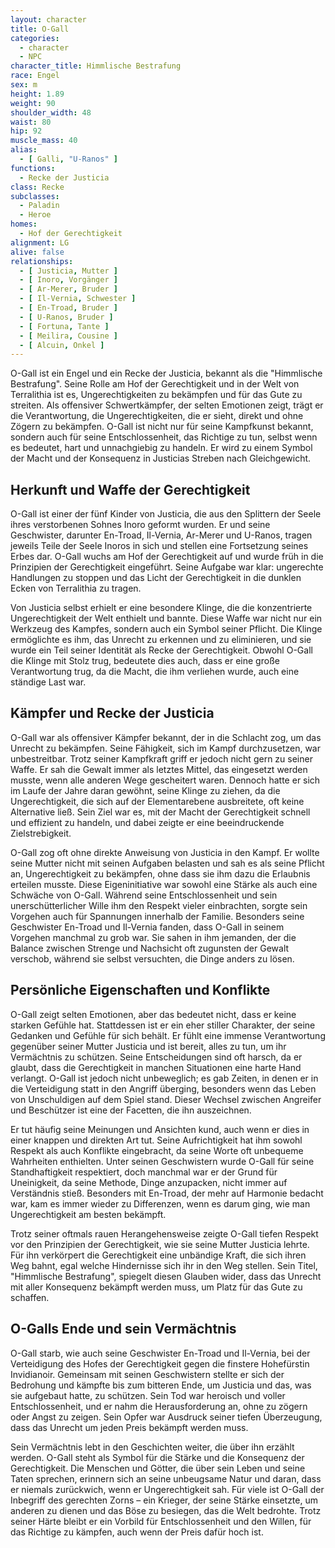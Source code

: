 ```yaml
---
layout: character
title: O-Gall
categories:
  - character
  - NPC
character_title: Himmlische Bestrafung
race: Engel
sex: m
height: 1.89
weight: 90
shoulder_width: 48
waist: 80
hip: 92
muscle_mass: 40
alias:
  - [ Galli, "U-Ranos" ]
functions:
  - Recke der Justicia
class: Recke
subclasses:
  - Paladin
  - Heroe
homes:
  - Hof der Gerechtigkeit
alignment: LG
alive: false
relationships:
  - [ Justicia, Mutter ]
  - [ Inoro, Vorgänger ]
  - [ Ar-Merer, Bruder ]
  - [ Il-Vernia, Schwester ]
  - [ En-Troad, Bruder ]
  - [ U-Ranos, Bruder ]
  - [ Fortuna, Tante ]
  - [ Meilira, Cousine ]
  - [ Alcuin, Onkel ]
---
```


O-Gall ist ein Engel und ein Recke der Justicia, bekannt als die "Himmlische Bestrafung". Seine Rolle am Hof der
Gerechtigkeit und in der Welt von Terralithia ist es, Ungerechtigkeiten zu bekämpfen und für das Gute zu streiten. Als
offensiver Schwertkämpfer, der selten Emotionen zeigt, trägt er die Verantwortung, die Ungerechtigkeiten, die er sieht,
direkt und ohne Zögern zu bekämpfen. O-Gall ist nicht nur für seine Kampfkunst bekannt, sondern auch für seine
Entschlossenheit, das Richtige zu tun, selbst wenn es bedeutet, hart und unnachgiebig zu handeln. Er wird zu einem
Symbol der Macht und der Konsequenz in Justicias Streben nach Gleichgewicht.

<!--more-->

## Herkunft und Waffe der Gerechtigkeit

O-Gall ist einer der fünf Kinder von Justicia, die aus den Splittern der Seele ihres verstorbenen Sohnes Inoro geformt
wurden. Er und seine Geschwister, darunter En-Troad, Il-Vernia, Ar-Merer und U-Ranos, tragen jeweils Teile der Seele
Inoros in sich und stellen eine Fortsetzung seines Erbes dar. O-Gall wuchs am Hof der Gerechtigkeit auf und wurde früh
in die Prinzipien der Gerechtigkeit eingeführt. Seine Aufgabe war klar: ungerechte Handlungen zu stoppen und das Licht
der Gerechtigkeit in die dunklen Ecken von Terralithia zu tragen.

Von Justicia selbst erhielt er eine besondere Klinge, die die konzentrierte Ungerechtigkeit der Welt enthielt und
bannte. Diese Waffe war nicht nur ein Werkzeug des Kampfes, sondern auch ein Symbol seiner Pflicht. Die Klinge
ermöglichte es ihm, das Unrecht zu erkennen und zu eliminieren, und sie wurde ein Teil seiner Identität als Recke der
Gerechtigkeit. Obwohl O-Gall die Klinge mit Stolz trug, bedeutete dies auch, dass er eine große Verantwortung trug, da
die Macht, die ihm verliehen wurde, auch eine ständige Last war.

## Kämpfer und Recke der Justicia

O-Gall war als offensiver Kämpfer bekannt, der in die Schlacht zog, um das Unrecht zu bekämpfen. Seine Fähigkeit, sich
im Kampf durchzusetzen, war unbestreitbar. Trotz seiner Kampfkraft griff er jedoch nicht gern zu seiner Waffe. Er sah
die Gewalt immer als letztes Mittel, das eingesetzt werden musste, wenn alle anderen Wege gescheitert waren. Dennoch
hatte er sich im Laufe der Jahre daran gewöhnt, seine Klinge zu ziehen, da die Ungerechtigkeit, die sich auf der
Elementarebene ausbreitete, oft keine Alternative ließ. Sein Ziel war es, mit der Macht der Gerechtigkeit schnell und
effizient zu handeln, und dabei zeigte er eine beeindruckende Zielstrebigkeit.

O-Gall zog oft ohne direkte Anweisung von Justicia in den Kampf. Er wollte seine Mutter nicht mit seinen Aufgaben
belasten und sah es als seine Pflicht an, Ungerechtigkeit zu bekämpfen, ohne dass sie ihm dazu die Erlaubnis erteilen
musste. Diese Eigeninitiative war sowohl eine Stärke als auch eine Schwäche von O-Gall. Während seine Entschlossenheit
und sein unerschütterlicher Wille ihm den Respekt vieler einbrachten, sorgte sein Vorgehen auch für Spannungen innerhalb
der Familie. Besonders seine Geschwister En-Troad und Il-Vernia fanden, dass O-Gall in seinem Vorgehen manchmal zu grob
war. Sie sahen in ihm jemanden, der die Balance zwischen Strenge und Nachsicht oft zugunsten der Gewalt verschob,
während sie selbst versuchten, die Dinge anders zu lösen.

## Persönliche Eigenschaften und Konflikte

O-Gall zeigt selten Emotionen, aber das bedeutet nicht, dass er keine starken Gefühle hat. Stattdessen ist er ein eher
stiller Charakter, der seine Gedanken und Gefühle für sich behält. Er fühlt eine immense Verantwortung gegenüber seiner
Mutter Justicia und ist bereit, alles zu tun, um ihr Vermächtnis zu schützen. Seine Entscheidungen sind oft harsch, da
er glaubt, dass die Gerechtigkeit in manchen Situationen eine harte Hand verlangt. O-Gall ist jedoch nicht unbeweglich;
es gab Zeiten, in denen er in die Verteidigung statt in den Angriff überging, besonders wenn das Leben von Unschuldigen
auf dem Spiel stand. Dieser Wechsel zwischen Angreifer und Beschützer ist eine der Facetten, die ihn auszeichnen.

Er tut häufig seine Meinungen und Ansichten kund, auch wenn er dies in einer knappen und direkten Art tut. Seine
Aufrichtigkeit hat ihm sowohl Respekt als auch Konflikte eingebracht, da seine Worte oft unbequeme Wahrheiten
enthielten. Unter seinen Geschwistern wurde O-Gall für seine Standhaftigkeit respektiert, doch manchmal war er der Grund
für Uneinigkeit, da seine Methode, Dinge anzupacken, nicht immer auf Verständnis stieß. Besonders mit En-Troad, der mehr
auf Harmonie bedacht war, kam es immer wieder zu Differenzen, wenn es darum ging, wie man Ungerechtigkeit am besten
bekämpft.

Trotz seiner oftmals rauen Herangehensweise zeigte O-Gall tiefen Respekt vor den Prinzipien der Gerechtigkeit, wie sie
seine Mutter Justicia lehrte. Für ihn verkörpert die Gerechtigkeit eine unbändige Kraft, die sich ihren Weg bahnt, egal
welche Hindernisse sich ihr in den Weg stellen. Sein Titel, "Himmlische Bestrafung", spiegelt diesen Glauben wider, dass
das Unrecht mit aller Konsequenz bekämpft werden muss, um Platz für das Gute zu schaffen.

## O-Galls Ende und sein Vermächtnis

O-Gall starb, wie auch seine Geschwister En-Troad und Il-Vernia, bei der Verteidigung des Hofes der Gerechtigkeit gegen
die finstere Hohefürstin Invidianoir. Gemeinsam mit seinen Geschwistern stellte er sich der Bedrohung und kämpfte bis
zum bitteren Ende, um Justicia und das, was sie aufgebaut hatte, zu schützen. Sein Tod war heroisch und voller
Entschlossenheit, und er nahm die Herausforderung an, ohne zu zögern oder Angst zu zeigen. Sein Opfer war Ausdruck
seiner tiefen Überzeugung, dass das Unrecht um jeden Preis bekämpft werden muss.

Sein Vermächtnis lebt in den Geschichten weiter, die über ihn erzählt werden. O-Gall steht als Symbol für die Stärke und
die Konsequenz der Gerechtigkeit. Die Menschen und Götter, die über sein Leben und seine Taten sprechen, erinnern sich
an seine unbeugsame Natur und daran, dass er niemals zurückwich, wenn er Ungerechtigkeit sah. Für viele ist O-Gall der
Inbegriff des gerechten Zorns – ein Krieger, der seine Stärke einsetzte, um anderen zu dienen und das Böse zu besiegen,
das die Welt bedrohte. Trotz seiner Härte bleibt er ein Vorbild für Entschlossenheit und den Willen, für das Richtige zu
kämpfen, auch wenn der Preis dafür hoch ist.